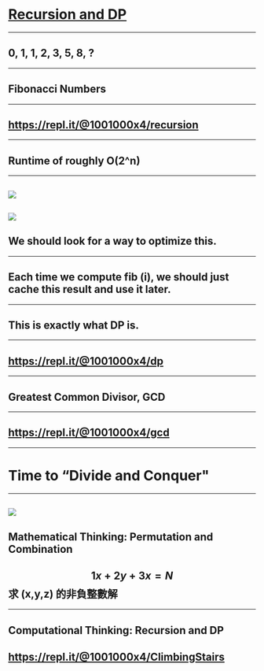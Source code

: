 # [Recursion and DP](https://goo.gl/NmVHTr)
---
## 0, 1, 1, 2, 3, 5, 8, ?
---
## Fibonacci Numbers
---
## https://repl.it/@1001000x4/recursion
---
## Runtime of roughly O(2^n)
---
![](https://d2mxuefqeaa7sj.cloudfront.net/s_6958024A0B63C6A3C1856680A1473E67284A48181B87C705DDF9F7283F6B17FE_1518082960428_Screenshot+2018-02-08+17.42.00.png)
---
![](https://d2mxuefqeaa7sj.cloudfront.net/s_6958024A0B63C6A3C1856680A1473E67284A48181B87C705DDF9F7283F6B17FE_1518082970596_Screenshot+2018-02-08+17.42.15.png)
---
## We should look for a way to optimize this.
---
## Each time we compute fib (i), we should just cache this result and use it later.
---
## This is exactly what DP is.
---
## https://repl.it/@1001000x4/dp
---
## Greatest Common Divisor, GCD
---
## https://repl.it/@1001000x4/gcd
---
# Time to “Divide and Conquer"
---
![](https://d2mxuefqeaa7sj.cloudfront.net/s_6958024A0B63C6A3C1856680A1473E67284A48181B87C705DDF9F7283F6B17FE_1518156202140_Screenshot+2018-02-09+14.03.08.png)
---
## Mathematical Thinking: Permutation and Combination
## $$1x+2y+3x=N$$ 求 (x,y,z) 的非負整數解
---
## Computational Thinking: Recursion and DP
## https://repl.it/@1001000x4/ClimbingStairs
